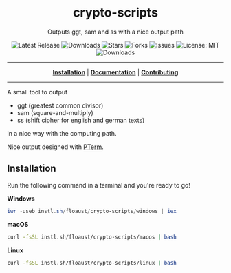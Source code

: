 <h1 align="center">crypto-scripts</h1>
<p align="center">Outputs ggt, sam and ss with a nice output path</p>

<p align="center">

<a style="text-decoration: none" href="https://github.com/floaust/crypto-scripts/releases">
<img src="https://img.shields.io/github/v/release/floaust/crypto-scripts?style=flat-square" alt="Latest Release">
</a>

<a style="text-decoration: none" href="https://github.com/floaust/crypto-scripts/releases">
<img src="https://img.shields.io/github/downloads/floaust/crypto-scripts/total.svg?style=flat-square" alt="Downloads">
</a>

<a style="text-decoration: none" href="https://github.com/floaust/crypto-scripts/stargazers">
<img src="https://img.shields.io/github/stars/floaust/crypto-scripts.svg?style=flat-square" alt="Stars">
</a>

<a style="text-decoration: none" href="https://github.com/floaust/crypto-scripts/fork">
<img src="https://img.shields.io/github/forks/floaust/crypto-scripts.svg?style=flat-square" alt="Forks">
</a>

<a style="text-decoration: none" href="https://github.com/floaust/crypto-scripts/issues">
<img src="https://img.shields.io/github/issues/floaust/crypto-scripts.svg?style=flat-square" alt="Issues">
</a>

<a style="text-decoration: none" href="https://opensource.org/licenses/MIT">
<img src="https://img.shields.io/badge/License-MIT-yellow.svg?style=flat-square" alt="License: MIT">
</a>

<br/>

<a style="text-decoration: none" href="https://github.com/floaust/crypto-scripts/releases">
<img src="https://img.shields.io/badge/platform-windows%20%7C%20macos%20%7C%20linux-informational?style=for-the-badge" alt="Downloads">
</a>

<br/>

</p>

----

<p align="center">
<strong><a href="https://floaust.github.io/crypto-scripts/#/installation">Installation</a></strong>
|
<strong><a href="https://floaust.github.io/crypto-scripts/#/docs">Documentation</a></strong>
|
<strong><a href="https://floaust.github.io/crypto-scripts/#/CONTRIBUTING">Contributing</a></strong>
</p>

----

A small tool to output

- ggt (greatest common divisor)
- sam (square-and-multiply)
- ss (shift cipher for english and german texts)

in a nice way with the computing path.

Nice output designed with [PTerm](https://github.com/pterm/pterm).

## Installation

Run the following command in a terminal and you're ready to go!

**Windows**
```powershell
iwr -useb instl.sh/floaust/crypto-scripts/windows | iex
```

**macOS**
```bash
curl -fsSL instl.sh/floaust/crypto-scripts/macos | bash
```

**Linux**
```bash
curl -fsSL instl.sh/floaust/crypto-scripts/linux | bash
```
